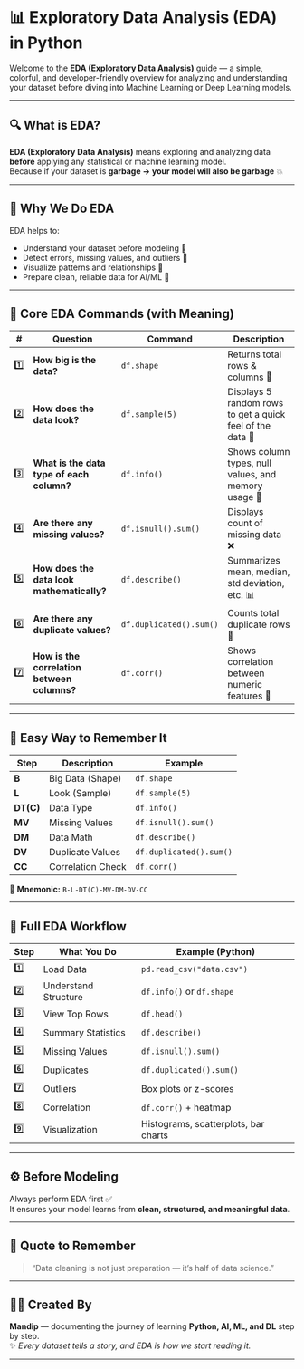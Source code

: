 # 📊 Exploratory Data Analysis (EDA) in Python  

Welcome to the **EDA (Exploratory Data Analysis)** guide — a simple, colorful, and developer-friendly overview for analyzing and understanding your dataset before diving into Machine Learning or Deep Learning models.  

---

## 🔍 What is EDA?

**EDA (Exploratory Data Analysis)** means exploring and analyzing data **before** applying any statistical or machine learning model.  
Because if your dataset is **garbage → your model will also be garbage** 💥  

---

## 🧠 Why We Do EDA

EDA helps to:
- Understand your dataset before modeling 🧩  
- Detect errors, missing values, and outliers 🚨  
- Visualize patterns and relationships 🔗  
- Prepare clean, reliable data for AI/ML 🧬  

---

## 🧮 Core EDA Commands (with Meaning)

| # | Question | Command | Description |
|---|-----------|----------|--------------|
| 1️⃣ | **How big is the data?** | `df.shape` | Returns total rows & columns 📏 |
| 2️⃣ | **How does the data look?** | `df.sample(5)` | Displays 5 random rows to get a quick feel of the data 👀 |
| 3️⃣ | **What is the data type of each column?** | `df.info()` | Shows column types, null values, and memory usage 💾 |
| 4️⃣ | **Are there any missing values?** | `df.isnull().sum()` | Displays count of missing data ❌ |
| 5️⃣ | **How does the data look mathematically?** | `df.describe()` | Summarizes mean, median, std deviation, etc. 📊 |
| 6️⃣ | **Are there any duplicate values?** | `df.duplicated().sum()` | Counts total duplicate rows 🔁 |
| 7️⃣ | **How is the correlation between columns?** | `df.corr()` | Shows correlation between numeric features 🔗 |

---

## 🧩 Easy Way to Remember It

| Step | Description | Example |
|------|--------------|---------|
| **B** | Big Data (Shape) | `df.shape` |
| **L** | Look (Sample) | `df.sample(5)` |
| **DT(C)** | Data Type | `df.info()` |
| **MV** | Missing Values | `df.isnull().sum()` |
| **DM** | Data Math | `df.describe()` |
| **DV** | Duplicate Values | `df.duplicated().sum()` |
| **CC** | Correlation Check | `df.corr()` |

🧠 **Mnemonic:** `B-L-DT(C)-MV-DM-DV-CC`

---

## 🧭 Full EDA Workflow

| Step | What You Do | Example (Python) |
|------|--------------|------------------|
| 1️⃣ | Load Data | `pd.read_csv("data.csv")` |
| 2️⃣ | Understand Structure | `df.info()` or `df.shape` |
| 3️⃣ | View Top Rows | `df.head()` |
| 4️⃣ | Summary Statistics | `df.describe()` |
| 5️⃣ | Missing Values | `df.isnull().sum()` |
| 6️⃣ | Duplicates | `df.duplicated().sum()` |
| 7️⃣ | Outliers | Box plots or z-scores |
| 8️⃣ | Correlation | `df.corr()` + heatmap |
| 9️⃣ | Visualization | Histograms, scatterplots, bar charts |

---

## ⚙️ Before Modeling

Always perform EDA first ✅  
It ensures your model learns from **clean, structured, and meaningful data**.

---

## 💬 Quote to Remember  

> “Data cleaning is not just preparation — it’s half of data science.”  

---

## 🧑‍💻 Created By  
**Mandip** — documenting the journey of learning **Python, AI, ML, and DL** step by step.  
✨ *Every dataset tells a story, and EDA is how we start reading it.*  

---
